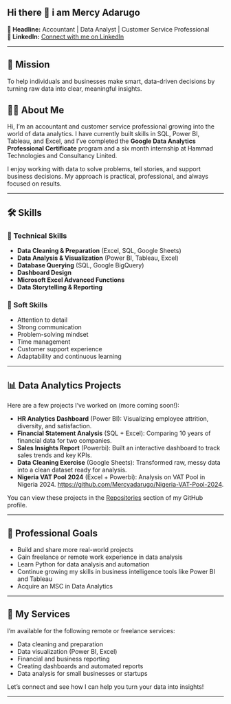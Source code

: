 ## Hi there 👋 i am Mercy Adarugo


**📌 Headline:** Accountant | Data Analyst | Customer Service Professional  
**🔗 LinkedIn:** [Connect with me on LinkedIn](https://www.linkedin.com/in/mercy-adarugo)

---

## 🎯 Mission  
To help individuals and businesses make smart, data-driven decisions by turning raw data into clear, meaningful insights.

## 🙋‍♂️ About Me  
Hi, I’m an accountant and customer service professional growing into the world of data analytics. I have currently built skills in SQL, Power BI, Tableau, and Excel, and I’ve completed  the **Google Data Analytics Professional Certificate** program and a six month internship at Hammad Technologies and Consultancy Linited.

I enjoy working with data to solve problems, tell stories, and support business decisions. My approach is practical, professional, and always focused on results.

---

## 🛠️ Skills  

### 🔧 Technical Skills  
- **Data Cleaning & Preparation** (Excel, SQL, Google Sheets)  
- **Data Analysis & Visualization** (Power BI, Tableau, Excel)  
- **Database Querying** (SQL, Google BigQuery)  
- **Dashboard Design**  
- **Microsoft Excel Advanced Functions**  
- **Data Storytelling & Reporting**

### 🤝 Soft Skills  
- Attention to detail  
- Strong communication  
- Problem-solving mindset  
- Time management  
- Customer support experience  
- Adaptability and continuous learning  

---

## 📊 Data Analytics Projects  
Here are a few projects I’ve worked on (more coming soon!):

- **HR Analytics Dashboard** (Power BI): Visualizing employee attrition, diversity, and satisfaction.  
- **Financial Statement Analysis** (SQL + Excel): Comparing 10 years of financial data for two companies.  
- **Sales Insights Report** (Powerbi): Built an interactive dashboard to track sales trends and key KPIs.  
- **Data Cleaning Exercise** (Google Sheets): Transformed raw, messy data into a clean dataset ready for analysis.
- **Nigeria VAT Pool 2024** (Excel + Powerbi): Analysis on VAT Pool in Nigeria 2024. https://github.com/Mercyadarugo/Nigeria-VAT-Pool-2024.
  
You can view these projects in the [Repositories](https://github.com/Mercyadarugo?tab=repositories) section of my GitHub profile.

---

## 🧭 Professional Goals   
- Build and share more real-world projects  
- Gain freelance or remote work experience in data analysis  
- Learn Python for data analysis and automation  
- Continue growing my skills in business intelligence tools like Power BI and Tableau
- Acquire an MSC in Data Analytics

---

## 💼 My Services  
I’m available for the following remote or freelance services:

- Data cleaning and preparation  
- Data visualization (Power BI, Excel)  
- Financial and business reporting  
- Creating dashboards and automated reports  
- Data analysis for small businesses or startups  

Let’s connect and see how I can help you turn your data into insights!

---


